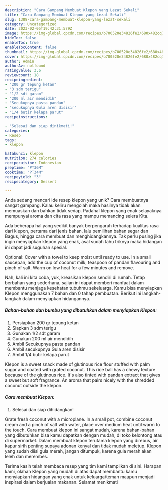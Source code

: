 ```yaml
---
description: "Cara Gampang Membuat Klepon yang Lezat Sekali"
title: "Cara Gampang Membuat Klepon yang Lezat Sekali"
slug: 1388-cara-gampang-membuat-klepon-yang-lezat-sekali
category: Uncategorized
date: 2023-02-05T19:42:31.579Z
image: https://img-global.cpcdn.com/recipes/b700520e34826fe2/680x482cq70/klepon-foto-resep-utama.jpg
hideToc: false
enableToc: true
enableTocContent: false
thumbnail: https://img-global.cpcdn.com/recipes/b700520e34826fe2/680x482cq70/klepon-foto-resep-utama.jpg
cover: https://img-global.cpcdn.com/recipes/b700520e34826fe2/680x482cq70/klepon-foto-resep-utama.jpg
author: Admin
authorAv: notfound
ratingvalue: 3.6
reviewcount: 18
recipeingredient:
- "200 gr tepung ketan"
- "3 sdm terigu"
- "1/2 sdt garam"
- "200 ml air mendidih"
- "Secukupnya pasta pandan"
- "secukupnya Gula aren disisir"
- "1/4 butir kelapa parut"
recipeinstructions:

- "Selesai dan siap dinikmati!"
categories:
- Resep
tags:
- klepon

katakunci: klepon 
nutrition: 274 calories
recipecuisine: Indonesian
preptime: "PT36M"
cooktime: "PT34M"
recipeyield: "3"
recipecategory: Dessert

---
```





Anda sedang mencari ide resep klepon yang unik? Cara membuatnya sangat gampang. Kalau keliru mengolah maka hasilnya tidak akan memuaskan dan bahkan tidak sedap. Padahal klepon yang enak selayaknya mempunyai aroma dan cita rasa yang mampu memancing selera Kita.





Ada beberapa hal yang sedikit banyak berpengaruh terhadap kualitas rasa dari klepon, pertama dari jenis bahan, lalu pemilihan bahan segar dan Bagus, hingga cara membuat dan menghidangkannya. Tak perlu pusing jika ingin menyiapkan klepon yang enak,      asal sudah tahu triknya maka hidangan ini dapat jadi suguhan spesial.














Optional: Cover with a towel to keep moist until ready to use. In a small saucepan, add the cup of coconut milk, teaspoon of pandan flavouring and pinch of salt. Warm on low heat for a few minutes and remove.






Nah, kali ini kita coba, yuk, kreasikan klepon sendiri di rumah. Tetap berbahan yang sederhana, sajian ini dapat memberi manfaat dalam membantu menjaga kesehatan tubuhmu sekeluarga. Kamu bisa menyiapkan Klepon menggunakan 7 bahan dan 0 tahap pembuatan. Berikut ini langkah-langkah dalam menyiapkan hidangannya.

<!--inarticleads1-->

##### Bahan-bahan dan bumbu yang dibutuhkan dalam menyiapkan Klepon:

1. Persiapkan 200 gr tepung ketan
1. Siapkan 3 sdm terigu
1. Gunakan 1/2 sdt garam
1. Gunakan 200 ml air mendidih
1. Ambil Secukupnya pasta pandan
1. Ambil secukupnya Gula aren disisir
1. Ambil 1/4 butir kelapa parut


Klepon is a sweet snack made of glutinous rice flour stuffed with palm sugar and coated with grated coconut. This rice ball has a chewy texture because of the glutinous rice. It&#39;s also tinted with pandan extract that gives a sweet but soft fragrance. An aroma that pairs nicely with the shredded coconut outside the klepon. 

<!--inarticleads2-->

##### Cara membuat Klepon:


1. Selesai dan siap dihidangkan!

Grate fresh coconut with a microplane. In a small pot, combine coconut cream and a pinch of salt with water, place over medium heat until warm to the touch. Cara membuat klepon ini sangat mudah, karena bahan-bahan yang dibutuhkan bisa kamu dapatkan dengan mudah, di toko kelontong atau di supermarket. Dalam membuat klepon terutama klepon yang direbus, air kapur sirih penting supaya adonan kenyal dan tidak mudah meletup. Klepon yang sudah diisi gula merah, jangan ditumpuk, karena gula merah akan leleh dan merembes. 

Terima kasih telah membaca resep yang tim kami tampilkan di sini. Harapan kami, olahan Klepon yang mudah di atas dapat membantu kamu menyiapkan hidangan yang enak untuk keluarga/teman maupun menjadi inspirasi dalam berjualan makanan. Selamat menikmati
